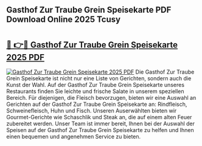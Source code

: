 ## Gasthof Zur Traube Grein Speisekarte PDF Download Online 2025 Tcusy

# <h2><a href="http://gc9n3sn.nevu.top/?p=Gasthof+Zur+Traube+Grein+Speisekarte">🔗 👉🔴 Gasthof Zur Traube Grein Speisekarte 2025 PDF</a></h2>

[![Gasthof Zur Traube Grein Speisekarte 2025 PDF](https://i.imgur.com/dBaPXMq.png)](http://gc9n3sn.nevu.top/?p=Gasthof+Zur+Traube+Grein+Speisekarte)
Die Gasthof Zur Traube Grein Speisekarte ist nicht nur eine Liste von Gerichten, sondern auch die Kunst der Wahl. Auf der Gasthof Zur Traube Grein Speisekarte unseres Restaurants finden Sie leichte und frische Salate in unserem speziellen Bereich. Für diejenigen, die Fleisch bevorzugen, bieten wir eine Auswahl an Gerichten auf der Gasthof Zur Traube Grein Speisekarte an: Rindfleisch, Schweinefleisch, Huhn und Fisch. Unseren Auserwählten bieten wir Gourmet-Gerichte wie Schaschlik und Steak an, die auf einem alten Feuer zubereitet werden. Unser Team ist immer bereit, Ihnen bei der Auswahl der Speisen auf der Gasthof Zur Traube Grein Speisekarte zu helfen und Ihnen einen bequemen und angenehmen Service zu bieten.
